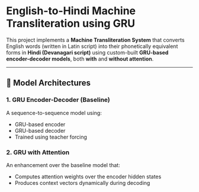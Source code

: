 # English-to-Hindi Machine Transliteration using GRU

This project implements a **Machine Transliteration System** that converts English words (written in Latin script) into their phonetically equivalent forms in **Hindi (Devanagari script)** using custom-built **GRU-based encoder-decoder models**, both **with** and **without attention**.

---

## 🧠 Model Architectures

### 1. GRU Encoder-Decoder (Baseline)
A sequence-to-sequence model using:
- GRU-based encoder
- GRU-based decoder
- Trained using teacher forcing

### 2. GRU with Attention
An enhancement over the baseline model that:
- Computes attention weights over the encoder hidden states
- Produces context vectors dynamically during decoding
